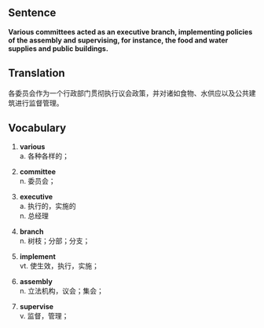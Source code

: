 ## Sentence

**Various committees acted as an executive branch, implementing policies of the assembly and supervising, for instance, the food and water supplies and public buildings.**

## Translation

各委员会作为一个行政部门贯彻执行议会政策，并对诸如食物、水供应以及公共建筑进行监督管理。     


## Vocabulary     

1. **various**     
a. 各种各样的；       

2. **committee**      
n. 委员会；      

3. **executive**       
a. 执行的，实施的       
n. 总经理       

4. **branch**       
n. 树枝；分部；分支；      

5. **implement**      
vt. 使生效，执行，实施；      

6. **assembly**       
n. 立法机构，议会；集会；       

7. **supervise**       
v. 监督，管理；      


